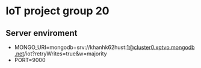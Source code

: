 # IoT project group 20

## Server enviroment
  - MONGO_URI=mongodb+srv://khanhk62hust:1@cluster0.xptvo.mongodb.net/iot?retryWrites=true&w=majority
  - PORT=9000
